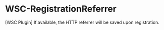 # WSC-RegistrationReferrer
[WSC Plugin] If available, the HTTP referrer will be saved upon registration.
